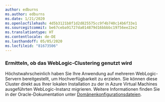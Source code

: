 ```yaml
---
author: edburns
ms.author: edburns
ms.date: 1/21/2020
ms.openlocfilehash: 4d5b3121b8f1d2d825575cc9f4b740c14b6f33e1
ms.sourcegitcommit: be67ceba91727da014879d16bbbbc19756ee22e2
ms.translationtype: HT
ms.contentlocale: de-DE
ms.lasthandoff: 05/05/2020
ms.locfileid: "81673506"
---
```

### <a name="determine-whether-weblogic-clustering-is-used"></a>Ermitteln, ob das WebLogic-Clustering genutzt wird

Höchstwahrscheinlich haben Sie Ihre Anwendung auf mehreren WebLogic-Servern bereitgestellt, um Hochverfügbarkeit zu erzielen. Sie können diese Cluster direkt aus Ihrer lokalen Installation zu der in Azure Virtual Machines ausgeführten WebLogic-Instanz migrieren. Weitere Informationen finden Sie in der Oracle-Dokumentation unter [Domänenkonfigurationsdateien](https://docs.oracle.com/middleware/12213/wls/DOMCF/config_files.htm#DOMCF127).
